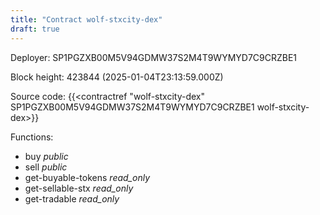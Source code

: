 ```yaml
---
title: "Contract wolf-stxcity-dex"
draft: true
---
```

Deployer: SP1PGZXB00M5V94GDMW37S2M4T9WYMYD7C9CRZBE1


 



Block height: 423844 (2025-01-04T23:13:59.000Z)

Source code: {{<contractref "wolf-stxcity-dex" SP1PGZXB00M5V94GDMW37S2M4T9WYMYD7C9CRZBE1 wolf-stxcity-dex>}}

Functions:

* buy _public_
* sell _public_
* get-buyable-tokens _read_only_
* get-sellable-stx _read_only_
* get-tradable _read_only_
